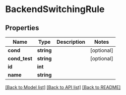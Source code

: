 # BackendSwitchingRule

## Properties
Name | Type | Description | Notes
------------ | ------------- | ------------- | -------------
**cond** | **string** |  | [optional] 
**cond_test** | **string** |  | [optional] 
**id** | **int** |  | 
**name** | **string** |  | 

[[Back to Model list]](../../README.md#documentation-for-models) [[Back to API list]](../../README.md#documentation-for-api-endpoints) [[Back to README]](../../README.md)

